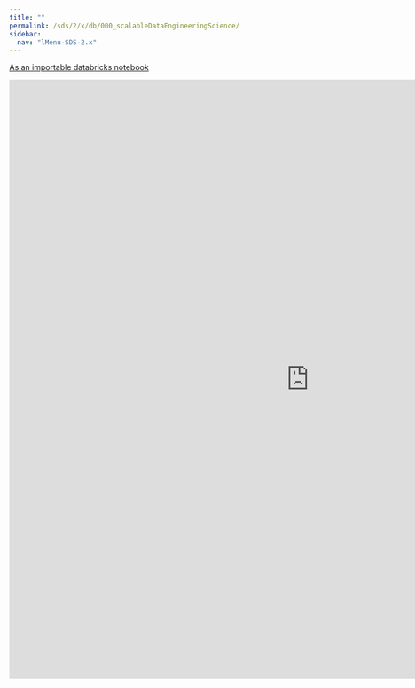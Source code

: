 ```yaml
---
title: ""
permalink: /sds/2/x/db/000_scalableDataEngineeringScience/
sidebar:
  nav: "lMenu-SDS-2.x"
---
```


[As an importable databricks notebook](https://lamastex.github.io/scalable-data-science/sds/2/x/db/000_scalableDataEngineeringScience.html)

<iframe src="https://lamastex.github.io/scalable-data-science/sds/2/x/db/000_scalableDataEngineeringScience.html" width="1080" height="1080" frameborder="0"></iframe>
